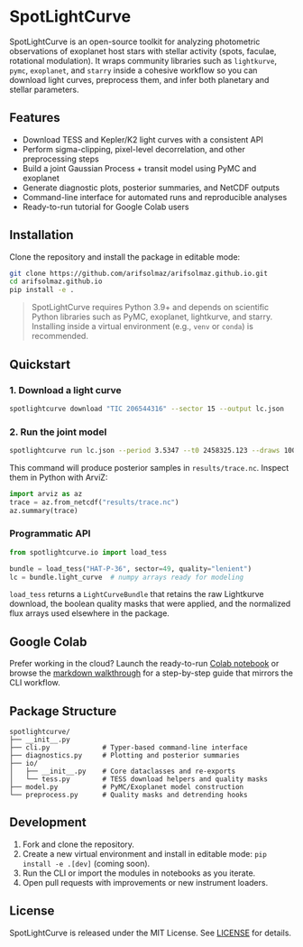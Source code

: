 # SpotLightCurve

SpotLightCurve is an open-source toolkit for analyzing photometric observations of exoplanet host stars with stellar activity (spots, faculae, rotational modulation). It wraps community libraries such as `lightkurve`, `pymc`, `exoplanet`, and `starry` inside a cohesive workflow so you can download light curves, preprocess them, and infer both planetary and stellar parameters.

## Features

- Download TESS and Kepler/K2 light curves with a consistent API
- Perform sigma-clipping, pixel-level decorrelation, and other preprocessing steps
- Build a joint Gaussian Process + transit model using PyMC and exoplanet
- Generate diagnostic plots, posterior summaries, and NetCDF outputs
- Command-line interface for automated runs and reproducible analyses
- Ready-to-run tutorial for Google Colab users

## Installation

Clone the repository and install the package in editable mode:

```bash
git clone https://github.com/arifsolmaz/arifsolmaz.github.io.git
cd arifsolmaz.github.io
pip install -e .
```

> SpotLightCurve requires Python 3.9+ and depends on scientific Python libraries such as PyMC, exoplanet, lightkurve, and starry. Installing inside a virtual environment (e.g., `venv` or `conda`) is recommended.

## Quickstart

### 1. Download a light curve

```bash
spotlightcurve download "TIC 206544316" --sector 15 --output lc.json
```

### 2. Run the joint model

```bash
spotlightcurve run lc.json --period 3.5347 --t0 2458325.123 --draws 1000 --tune 1000
```

This command will produce posterior samples in `results/trace.nc`. Inspect them in Python with ArviZ:

```python
import arviz as az
trace = az.from_netcdf("results/trace.nc")
az.summary(trace)
```

### Programmatic API

```python
from spotlightcurve.io import load_tess

bundle = load_tess("HAT-P-36", sector=49, quality="lenient")
lc = bundle.light_curve  # numpy arrays ready for modeling
```

`load_tess` returns a `LightCurveBundle` that retains the raw Lightkurve
download, the boolean quality masks that were applied, and the normalized flux
arrays used elsewhere in the package.

## Google Colab

Prefer working in the cloud? Launch the ready-to-run [Colab notebook](tutorials/spotlightcurve_colab.ipynb) or browse the [markdown walkthrough](tutorials/spotlightcurve_colab.md) for a step-by-step guide that mirrors the CLI workflow.

## Package Structure

```
spotlightcurve/
├── __init__.py
├── cli.py             # Typer-based command-line interface
├── diagnostics.py     # Plotting and posterior summaries
├── io/
│   ├── __init__.py    # Core dataclasses and re-exports
│   └── tess.py        # TESS download helpers and quality masks
├── model.py           # PyMC/Exoplanet model construction
└── preprocess.py      # Quality masks and detrending hooks
```

## Development

1. Fork and clone the repository.
2. Create a new virtual environment and install in editable mode: `pip install -e .[dev]` (coming soon).
3. Run the CLI or import the modules in notebooks as you iterate.
4. Open pull requests with improvements or new instrument loaders.

## License

SpotLightCurve is released under the MIT License. See [LICENSE](LICENSE) for details.
